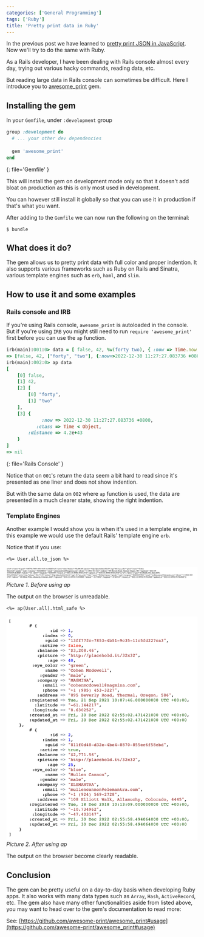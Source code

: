 ```yaml
---
categories: ['General Programming']
tags: ['Ruby']
title: 'Pretty print data in Ruby'
---
```

In the previous post we have learned to [pretty print JSON in JavaScript](/posts/pretty-print-json-in-javascript). Now we'll try to do the same with Ruby.

As a Rails developer, I have been dealing with Rails console almost every day, trying out various hacky commands, reading data, etc.

But reading large data in Rails console can sometimes be difficult. Here I introduce you to [awesome_print](https://github.com/awesome-print/awesome_print) gem.

## Installing the gem
In your `Gemfile`, under `:development` group
```ruby
group :development do 
  # ... your other dev dependencies

  gem 'awesome_print'
end
```
{: file='Gemfile' }

This will install the gem on development mode only so that it doesn't add bloat on production as this is only most used in development. 

You can however still install it globally so that you can use it in production if that's what you want.

After adding to the `Gemfile` we can now run the following on the terminal:
```console
$ bundle
```

## What does it do?

The gem allows us to pretty print data with full color and proper indention. It also supports various frameworks such as Ruby on Rails and Sinatra, various template engines such as `erb`, `haml`, and `slim`.

## How to use it and some examples

### Rails console and IRB
If you're using Rails console, `awesome_print` is autoloaded in the console. But if you're using `IRB` you might still need to run `require 'awesome_print'` first before you can use the `ap` function.

```ruby
irb(main):001:0> data = [ false, 42, %w(forty two), { :now => Time.now, :class => Time.now.class, :distance => 42e42 } ]
=> [false, 42, ["forty", "two"], {:now=>2022-12-30 11:27:27.083736 +0800, :class=>Time, :distance=>4.2e+43}]
irb(main):002:0> ap data
[
    [0] false,                  
    [1] 42,                     
    [2] [                       
        [0] "forty",            
        [1] "two"               
    ],                          
    [3] {                       
             :now => 2022-12-30 11:27:27.083736 +0800,
           :class => Time < Object,
        :distance => 4.2e+43
    }
]
=> nil
```
{: file='Rails Console' }

Notice that on `001`'s return the data seem a bit hard to read since it's presented as one liner and does not show indention.

But with the same data on `002` where `ap` function is used, the data are presented in a much clearer state, showing the right indention.

### Template Engines

Another example I would show you is when it's used in a template engine, in this example we would use the default Rails' template engine `erb`.

Notice that if you use:
```erb
<%= User.all.to_json %>
```

![before](/assets/images/posts/pretty-print-data-in-ruby/before.png)
_Picture 1. Before using ap_

The output on the browser is unreadable.


```erb
<%= ap(User.all).html_safe %>
```

![after](/assets/images/posts/pretty-print-data-in-ruby/after.png)
_Picture 2. After using ap_

The output on the browser become clearly readable.

## Conclusion

The gem can be pretty useful on a day-to-day basis when developing Ruby apps. It also works with many data types such as `Array`, `Hash`, `ActiveRecord`, etc. The gem also have many other functionalities aside from listed above, you may want to head over to the gem's documentation to read more:

See: [https://github.com/awesome-print/awesome_print#usage](https://github.com/awesome-print/awesome_print#usage)
